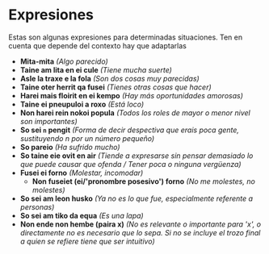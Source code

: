 # Expresiones
Estas son algunas expresiones para determinadas situaciones. Ten en cuenta que depende del contexto hay que adaptarlas

- **Mita-mita** _(Algo parecido)_
- **Taine am lita en ei cule** _(Tiene mucha suerte)_
- **Asle la traxe e la fola** _(Son dos cosas muy parecidas)_
- **Taine oter herrit qa fusei** _(Tienes otras cosas que hacer)_
- **Harei mais floirit en ei kempo** _(Hay más oportunidades amorosas)_
- **Taine ei pneupuloi a roxo** _(Está loco)_
- **Non harei rein nokoi popula** _(Todos los roles de mayor o menor nivel son importantes)_
- **So sei `n` pengit** _(Forma de decir despectiva que erais poca gente, sustituyendo n por un número pequeño)_
- **So pareio** _(Ha sufrido mucho)_
- **So taine eie ovit en air** _(Tiende a expresarse sin pensar demasiado lo que puede causar que ofenda / Tener poca o ninguna vergüenza)_
- **Fusei ei forno** _(Molestar, incomodar)_
    - **Non fuseiet (ei/'pronombre posesivo') forno** _(No me molestes, no molestes)_
- **So sei am leon husko** _(Ya no es lo que fue, especialmente referente a personas)_
- **So sei am tiko da equa** _(Es una lapa)_
- **Non ende non hembe (paira x)** _(No es relevante o importante para 'x', o directamente no es necesario que lo sepa. Si no se incluye el trozo final a quien se refiere tiene que ser intuitivo)_ 